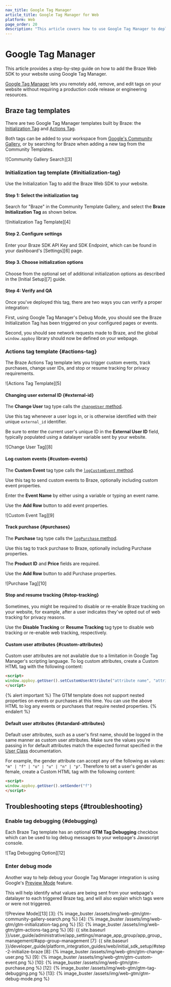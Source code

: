 ```yaml
---
nav_title: Google Tag Manager
article_title: Google Tag Manager for Web
platform: Web
page_order: 20
description: "This article covers how to use Google Tag Manager to deploy Braze to your website."
---
```


# Google Tag Manager

This article provides a step-by-step guide on how to add the Braze Web SDK to your website using Google Tag Manager.

[Google Tag Manager][2] lets you remotely add, remove, and edit tags on your website without requiring a production code release or engineering resources.

## Braze tag templates

There are two Google Tag Manager templates built by Braze: the [Initialization Tag](#initialization-tag) and [Actions Tag](#actions-tag).

Both tags can be added to your workspace from [Google's Community Gallery][15], or by searching for Braze when adding a new tag from the Community Templates.

!\[Community Gallery Search\]\[3\]

### Initialization tag template {#initialization-tag}

Use the Initialization Tag to add the Braze Web SDK to your website.

#### Step 1: Select the initialization tag

Search for "Braze" in the Community Template Gallery, and select the **Braze Initialization Tag** as shown below.

!\[Initialization Tag Template\]\[4\]

#### Step 2. Configure settings

Enter your Braze SDK API Key and SDK Endpoint, which can be found in your dashboard's \[Settings\]\[6\] page.

#### Step 3. Choose initialization options

Choose from the optional set of additional initialization options as described in the \[Initial Setup\]\[7\] guide.

#### Step 4: Verify and QA

Once you've deployed this tag, there are two ways you can verify a proper integration:

First, using Google Tag Manager's Debug Mode, you should see the Braze Initialization Tag has been triggered on your configured pages or events.

Second, you should see network requests made to Braze, and the global `window.appboy` library should now be defined on your webpage.

### Actions tag template {#actions-tag}

The Braze Actions Tag template lets you trigger custom events, track purchases, change user IDs, and stop or resume tracking for privacy requirements.

!\[Actions Tag Template\]\[5\]

#### Changing user external ID {#external-id}

The **Change User** tag type calls the [`changeUser` method](https://js.appboycdn.com/web-sdk/latest/doc/modules/appboy.html#changeuser).

Use this tag whenever a user logs in, or is otherwise identified with their unique `external_id` identifier.

Be sure to enter the current user's unique ID in the **External User ID** field, typically populated using a datalayer variable sent by your website.

!\[Change User Tag\]\[8\]

#### Log custom events {#custom-events}

The __Custom Event__ tag type calls the [`logCustomEvent` method](https://js.appboycdn.com/web-sdk/latest/doc/modules/appboy.html#logcustomevent).

Use this tag to send custom events to Braze, optionally including custom event properties.

Enter the **Event Name** by either using a variable or typing an event name.

Use the **Add Row** button to add event properties.

!\[Custom Event Tag\]\[9\]

#### Track purchase {#purchases}

The **Purchase** tag type calls the [`logPurchase` method](https://js.appboycdn.com/web-sdk/latest/doc/modules/appboy.html#logpurchase).

Use this tag to track purchase to Braze, optionally including Purchase properties.

The **Product ID** and **Price** fields are required.

Use the **Add Row** button to add Purchase properties.

!\[Purchase Tag\]\[10\]

#### Stop and resume tracking {#stop-tracking}

Sometimes, you might be required to disable or re-enable Braze tracking on your website, for example, after a user indicates they've opted out of web tracking for privacy reasons.

Use the **Disable Tracking** or **Resume Tracking** tag type to disable web tracking or re-enable web tracking, respectively.

#### Custom user attributes {#custom-attributes}

Custom user attributes are not available due to a limitation in Google Tag Manager's scripting language. To log custom attributes, create a Custom HTML tag with the following content:

```html
<script>
window.appboy.getUser().setCustomUserAttribute("attribute name", "attribute value");
</script>
```

{% alert important %}
The GTM template does not support nested properties on events or purchases at this time. You can use the above HTML to log any events or purchases that require nested properties.
{% endalert %}

#### Default user attributes {#standard-attributes}

Default user attributes, such as a user's first name, should be logged in the same manner as custom user attributes. Make sure the values you're passing in for default attributes match the expected format specified in the [User Class][16] documentation.

For example, the gender attribute can accept any of the following as values: `"m" | "f" | "o" | "u" | "n" | "p"`. Therefore to set a user's gender as female, create a Custom HTML tag with the following content:

```html
<script>
window.appboy.getUser().setGender("f")
</script>
```

## Troubleshooting steps {#troubleshooting}

### Enable tag debugging {#debugging}

Each Braze Tag template has an optional **GTM Tag Debugging** checkbox which can be used to log debug messages to your webpage's Javascript console.

!\[Tag Debugging Option\]\[12\]

### Enter debug mode

Another way to help debug your Google Tag Manager integration is using Google's [Preview Mode][14] feature.

This will help identify what values are being sent from your webpage's datalayer to each triggered Braze tag, and will also explain which tags were or were not triggered.

!\[Preview Mode\]\[13\]
[3]: {% image_buster /assets/img/web-gtm/gtm-community-gallery-search.png %} [4]: {% image_buster /assets/img/web-gtm/gtm-initialization-tag.png %} [5]: {% image_buster /assets/img/web-gtm/gtm-actions-tag.png %} [6]: {{ site.baseurl }}/user_guide/administrative/app_settings/manage_app_group/app_group_management/#app-group-management [7]: {{ site.baseurl }}/developer_guide/platform_integration_guides/web/initial_sdk_setup/#step-2-initialize-braze [8]: {% image_buster /assets/img/web-gtm/gtm-change-user.png %} [9]: {% image_buster /assets/img/web-gtm/gtm-custom-event.png %} [10]: {% image_buster /assets/img/web-gtm/gtm-purchase.png %} [12]: {% image_buster /assets/img/web-gtm/gtm-tag-debugging.png %} [13]: {% image_buster /assets/img/web-gtm/gtm-debug-mode.png %}


[2]: https://support.google.com/tagmanager/answer/6103696
[14]: https://support.google.com/tagmanager/answer/6107056
[15]: https://tagmanager.google.com/gallery/#/?filter=braze
[16]: https://js.appboycdn.com/web-sdk/latest/doc/classes/appboy.user.html
